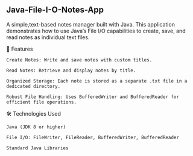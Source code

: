 ## Java-File-I-O-Notes-App

A simple,text-based notes manager built with Java. This application demonstrates how to use Java’s File I/O capabilities to create, save, and read notes as individual text files.

🚀 Features

    Create Notes: Write and save notes with custom titles.

    Read Notes: Retrieve and display notes by title.

    Organized Storage: Each note is stored as a separate .txt file in a dedicated directory.

    Robust File Handling: Uses BufferedWriter and BufferedReader for efficient file operations.

🛠️ Technologies Used

    Java (JDK 8 or higher)

    File I/O: FileWriter, FileReader, BufferedWriter, BufferedReader

    Standard Java Libraries

